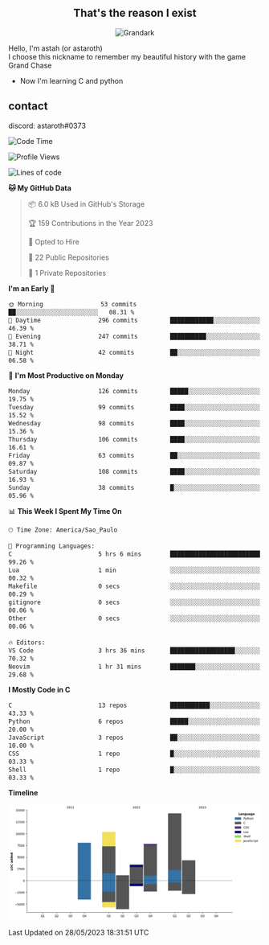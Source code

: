 <h2 align="center">That's the reason I exist</h2>

<p align="center">
  <img src="https://i.imgur.com/5HXDsn9.gif" width="500" alt="Grandark" href="https://www.artstation.com/artwork/dOBdmX" title="Grandark">
</p>


Hello, I'm astah (or astaroth)  
I choose this nickname to remember my beautiful history with the game Grand Chase  

- Now I'm learning C and python

## contact

discord: astaroth#0373
<!--START_SECTION:waka-->
![Code Time](http://img.shields.io/badge/Code%20Time-297%20hrs%2027%20mins-blue)

![Profile Views](http://img.shields.io/badge/Profile%20Views-3-blue)

![Lines of code](https://img.shields.io/badge/From%20Hello%20World%20I%27ve%20Written-49.6%20thousand%20lines%20of%20code-blue)

**🐱 My GitHub Data** 

> 📦 6.0 kB Used in GitHub's Storage 
 > 
> 🏆 159 Contributions in the Year 2023
 > 
> 💼 Opted to Hire
 > 
> 📜 22 Public Repositories 
 > 
> 🔑 1 Private Repositories 
 > 
**I'm an Early 🐤** 

```text
🌞 Morning                53 commits          ██░░░░░░░░░░░░░░░░░░░░░░░   08.31 % 
🌆 Daytime                296 commits         ████████████░░░░░░░░░░░░░   46.39 % 
🌃 Evening                247 commits         ██████████░░░░░░░░░░░░░░░   38.71 % 
🌙 Night                  42 commits          ██░░░░░░░░░░░░░░░░░░░░░░░   06.58 % 
```
📅 **I'm Most Productive on Monday** 

```text
Monday                   126 commits         █████░░░░░░░░░░░░░░░░░░░░   19.75 % 
Tuesday                  99 commits          ████░░░░░░░░░░░░░░░░░░░░░   15.52 % 
Wednesday                98 commits          ████░░░░░░░░░░░░░░░░░░░░░   15.36 % 
Thursday                 106 commits         ████░░░░░░░░░░░░░░░░░░░░░   16.61 % 
Friday                   63 commits          ██░░░░░░░░░░░░░░░░░░░░░░░   09.87 % 
Saturday                 108 commits         ████░░░░░░░░░░░░░░░░░░░░░   16.93 % 
Sunday                   38 commits          █░░░░░░░░░░░░░░░░░░░░░░░░   05.96 % 
```


📊 **This Week I Spent My Time On** 

```text
🕑︎ Time Zone: America/Sao_Paulo

💬 Programming Languages: 
C                        5 hrs 6 mins        █████████████████████████   99.26 % 
Lua                      1 min               ░░░░░░░░░░░░░░░░░░░░░░░░░   00.32 % 
Makefile                 0 secs              ░░░░░░░░░░░░░░░░░░░░░░░░░   00.29 % 
gitignore                0 secs              ░░░░░░░░░░░░░░░░░░░░░░░░░   00.06 % 
Other                    0 secs              ░░░░░░░░░░░░░░░░░░░░░░░░░   00.06 % 

🔥 Editors: 
VS Code                  3 hrs 36 mins       ██████████████████░░░░░░░   70.32 % 
Neovim                   1 hr 31 mins        ███████░░░░░░░░░░░░░░░░░░   29.68 % 
```

**I Mostly Code in C** 

```text
C                        13 repos            ███████████░░░░░░░░░░░░░░   43.33 % 
Python                   6 repos             █████░░░░░░░░░░░░░░░░░░░░   20.00 % 
JavaScript               3 repos             ██░░░░░░░░░░░░░░░░░░░░░░░   10.00 % 
CSS                      1 repo              █░░░░░░░░░░░░░░░░░░░░░░░░   03.33 % 
Shell                    1 repo              █░░░░░░░░░░░░░░░░░░░░░░░░   03.33 % 
```



**Timeline**

![Lines of Code chart](https://raw.githubusercontent.com/astahjmo/astahjmo/main/assets/bar_graph.png)


 Last Updated on 28/05/2023 18:31:51 UTC
<!--END_SECTION:waka-->
